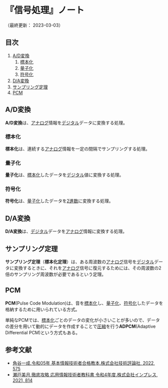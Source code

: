 # 『信号処理』ノート

（最終更新： 2023-03-03）


## 目次

1. [A/D変換](#ad変換)
	1. [標本化](#標本化)
	1. [量子化](#量子化)
	1. [符号化](#符号化)
1. [D/A変換](#da変換)
1. [サンプリング定理](#サンプリング定理)
1. [PCM](#pcm)


## A/D変換

**A/D変換**は、[アナログ](../../../information_theory/_/chapters/coding_theory.md#アナログ)情報を[デジタル](../../../information_theory/_/chapters/coding_theory.md#デジタル)データに変換する処理。

### 標本化

**標本化**は、連続する[アナログ](../../../information_theory/_/chapters/coding_theory.md#アナログ)情報を一定の間隔でサンプリングする処理。

### 量子化

**量子化**は、[標本化](#標本化)したデータを[デジタル](../../../information_theory/_/chapters/coding_theory.md#デジタル)値に変換する処理。

### 符号化

**符号化**は、[量子化](#量子化)したデータを[2進数](../../../discrete_mathematics/_/chapters/radix.md#2進数)に変換する処理。


## D/A変換

**D/A変換**は、[デジタル](../../../information_theory/_/chapters/coding_theory.md#デジタル)データを[アナログ](../../../information_theory/_/chapters/coding_theory.md#アナログ)情報に変換する処理。


## サンプリング定理

**サンプリング定理**（**標本化定理**）は、ある周波数の[アナログ](../../../information_theory/_/chapters/coding_theory.md#アナログ)信号を[デジタル](../../../information_theory/_/chapters/coding_theory.md#デジタル)データに変換するときに、それを[アナログ](../../../information_theory/_/chapters/coding_theory.md#アナログ)信号に復元するためには、その周波数の2倍のサンプリング周波数が必要であるという定理。


## PCM

**PCM**(Pulse Code Modulation)は、音を[標本化](#標本化)し、[量子化](#量子化)、[符号化](#符号化)したデータを格納するために用いられている方式。

単純なPCMでは、[標本化](#標本化)ごとのデータの変化が小さいことが多いので、データの差分を用いて動的にデータを作成することで[圧縮](../../../information_theory/_/chapters/coding_theory.md#圧縮)を行う**ADPCM**(Adaptive Differential PCM)という方式もある。


## 参考文献

- [角谷一成.令和05年 基本情報技術者合格教本.株式会社技術評論社, 2022, 575](https://gihyo.jp/book/2022/978-4-297-13164-7)
- [瀬戸美月.徹底攻略 応用情報技術者教科書 令和4年度.株式会社インプレス, 2021, 814](https://book.impress.co.jp/books/1121101057)
